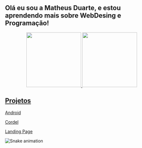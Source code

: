 ## Olá eu sou a Matheus Duarte, e estou aprendendo mais sobre WebDesing e Programação!
<div align="center">
  <a href="https://github.com/maxthexus">
  <img height="180em" src="https://github-readme-stats.vercel.app/api?username=maxthexus&show_icons=true&theme=highcontrast&include_all_commits=true&count_private=true"/>
  <img height="180em" src="https://github-readme-stats.vercel.app/api/top-langs/?username=maxthexus&layout=compact&langs_count=7&theme=highcontrast"/>
</div>

<div>

## Projetos


  <a href="[http://example.com/](https://maxthexus.github.io/ANDROID/)" target="_blank">Android</a>
  
  <a href="[http://example.com/](https://maxthexus.github.io/CORDEL/)" target="_blank">Cordel</a>
  
  <a href="[http://example.com/](https://maxthexus.github.io/LANDING-PAGE/)" target="_blank">Landing Page</a>



</div>

<div> 

 
  ![Snake animation](https://github.com/maxthexus/maxthexus/blob/output/github-contribution-grid-snake.svg)
 
</div>
